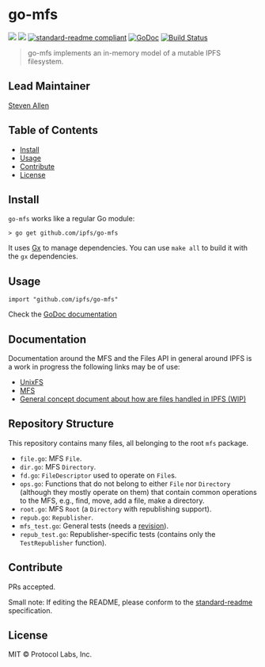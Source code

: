 # go-mfs

[![](https://img.shields.io/badge/made%20by-Protocol%20Labs-blue.svg?style=flat-square)](http://ipn.io)
[![](https://img.shields.io/badge/project-IPFS-blue.svg?style=flat-square)](http://ipfs.io/)
[![standard-readme compliant](https://img.shields.io/badge/standard--readme-OK-green.svg?style=flat-square)](https://github.com/RichardLitt/standard-readme)
[![GoDoc](https://godoc.org/github.com/ipfs/go-mfs?status.svg)](https://godoc.org/github.com/ipfs/go-mfs)
[![Build Status](https://travis-ci.com/ipfs/go-mfs.svg?branch=master)](https://travis-ci.com/ipfs/go-mfs)

> go-mfs implements an in-memory model of a mutable IPFS filesystem.

## Lead Maintainer

[Steven Allen](https://github.com/Stebalien)

## Table of Contents

- [Install](#install)
- [Usage](#usage)
- [Contribute](#contribute)
- [License](#license)

## Install

`go-mfs` works like a regular Go module:

```
> go get github.com/ipfs/go-mfs
```

It uses [Gx](https://github.com/whyrusleeping/gx) to manage dependencies. You can use `make all` to build it with the `gx` dependencies.

## Usage

```
import "github.com/ipfs/go-mfs"
```

Check the [GoDoc documentation](https://godoc.org/github.com/ipfs/go-mfs)

## Documentation

Documentation around the MFS and the Files API in general around IPFS is a work in progress the following links may be of use:

* [UnixFS](https://docs.ipfs.io/guides/concepts/unixfs/)
* [MFS](https://docs.ipfs.io/guides/concepts/mfs/)
* [General concept document about how are files handled in IPFS (WIP)](https://github.com/ipfs/docs/issues/133)

## Repository Structure
This repository contains many files, all belonging to the root `mfs` package.

* `file.go`: MFS `File`.
* `dir.go`: MFS `Directory`.
* `fd.go`: `FileDescriptor` used to operate on `File`s.
* `ops.go`: Functions that do not belong to either `File` nor `Directory` (although they mostly operate on them) that contain common operations to the MFS, e.g., find, move, add a file, make a directory.
* `root.go`: MFS `Root` (a `Directory` with republishing support).
* `repub.go`: `Republisher`.
* `mfs_test.go`: General tests (needs a [revision](https://github.com/ipfs/go-mfs/issues/9)).
* `repub_test.go`: Republisher-specific tests (contains only the `TestRepublisher` function).

## Contribute

PRs accepted.

Small note: If editing the README, please conform to the [standard-readme](https://github.com/RichardLitt/standard-readme) specification.

## License

MIT © Protocol Labs, Inc.
